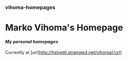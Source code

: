 ### vihoma-homepages
# Marko Vihoma's Homepage

#### *My personal homepages*
Currently at [url]http://helvetti.strangled.net/vihoma[/url]
